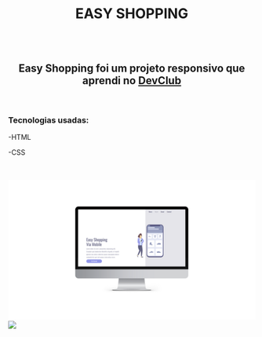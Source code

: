 <h1 align="center">
  EASY SHOPPING
</h1>
<br>
<br>
<h2 align="center">
  Easy Shopping foi um projeto responsivo que aprendi no <a href="https://rodolfomori.com.br/devclub">DevClub</a> 
</h2>
<br>
<h3> Tecnologias usadas: </h3>
<p>-HTML</p>
<p>-CSS</p>
<br>
<br>
<img src="https://github.com/DiogoSC01/projeto-treino-easy-shopping/blob/master/img/Design%20sem%20nome%20(1).png?raw=true"  width="800px" />
<img src="https://github.com/DiogoSC01/projeto-treino-easy-shopping/blob/master/img/Minimalista%20Branco%20Seu%20Lembrete%20De%20Hist%C3%B3ria.png?raw=true" width="500px" />
